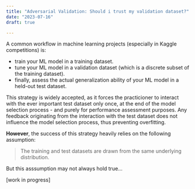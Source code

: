 ```yaml
---
title: "Adversarial Validation: Should i trust my validation dataset?"
date: "2023-07-16"
draft: true

---
```


A common workflow in machine learning projects (especially in Kaggle competitions) is:

- train your ML model in a training dataset.
- tune your ML model in a validation dataset (which is a discrete subset of the training dataset).
- finally, assess the actual generalization ability of your ML model in a held-out test dataset.

This strategy is widely accepted, as it forces the practicioner to  interact with the ever important test dataset 
only once, at the end of the model selection process - and purely for performance assessment purposes. Any feedback
originating from the interaction with the test dataset does not influence the model selection process, thus preventing
overfitting.

**However**, the success of this strategy heavily relies on the following assumption:

> The training and test datasets are drawn from the same underlying distribution.

But this asssumption may not always hold true...

[work in progress]
